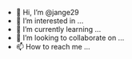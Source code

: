 - 👋 Hi, I’m @jange29
- 👀 I’m interested in ...
- 🌱 I’m currently learning ...
- 💞️ I’m looking to collaborate on ...
- 📫 How to reach me ...


<img src="//en.acmedelavie.com/web/product/extra/big/202104/6f988076c783d1a8d33c18fe8f624dd7.jpg" alt="" class="BigImage ">
